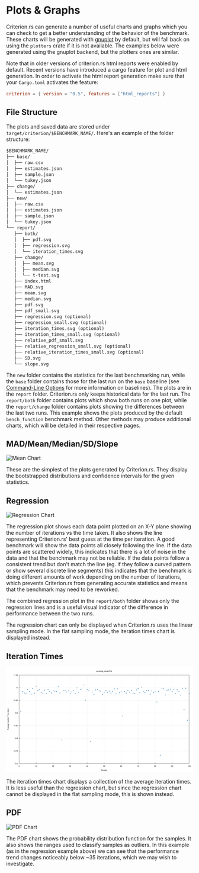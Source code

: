 # Plots & Graphs

Criterion.rs can generate a number of useful charts and graphs which you can check to get a better
understanding of the behavior of the benchmark. These charts will be generated with
[gnuplot](http://www.gnuplot.info/) by default, but will fall back on using the `plotters` crate if
it is not available. The examples below were generated using the gnuplot backend, but the plotters
ones are similar.

Note that in older versions of criterion.rs html reports were enabled by default. Recent versions
have introduced a cargo feature for plot and html generation. In order to activate the html report
generation make sure that your `Cargo.toml` activates the feature:

```toml
criterion = { version = "0.5", features = ["html_reports"] }
```

## File Structure

The plots and saved data are stored under `target/criterion/$BENCHMARK_NAME/`. Here's an example of
the folder structure:

```
$BENCHMARK_NAME/
├── base/
│  ├── raw.csv
│  ├── estimates.json
│  ├── sample.json
│  └── tukey.json
├── change/
│  └── estimates.json
├── new/
│  ├── raw.csv
│  ├── estimates.json
│  ├── sample.json
│  └── tukey.json
└── report/
   ├── both/
   │  ├── pdf.svg
   │  ├── regression.svg
   │  └── iteration_times.svg
   ├── change/
   │  ├── mean.svg
   │  ├── median.svg
   │  └── t-test.svg
   ├── index.html
   ├── MAD.svg
   ├── mean.svg
   ├── median.svg
   ├── pdf.svg
   ├── pdf_small.svg
   ├── regression.svg (optional)
   ├── regression_small.svg (optional)
   ├── iteration_times.svg (optional)
   ├── iteration_times_small.svg (optional)
   ├── relative_pdf_small.svg
   ├── relative_regression_small.svg (optional)
   ├── relative_iteration_times_small.svg (optional)
   ├── SD.svg
   └── slope.svg
```

The `new` folder contains the statistics for the last benchmarking run, while the `base` folder
contains those for the last run on the `base` baseline (see [Command-Line
Options](./command_line_options.md#baselines) for more information on baselines). The plots are in
the `report` folder. Criterion.rs only keeps historical data for the last run. The `report/both`
folder contains plots which show both runs on one plot, while the `report/change` folder contains
plots showing the differences between the last two runs. This example shows the plots produced by
the default `bench_function` benchmark method. Other methods may produce additional charts, which
will be detailed in their respective pages.

## MAD/Mean/Median/SD/Slope

![Mean Chart](./mean.svg)

These are the simplest of the plots generated by Criterion.rs. They display the bootstrapped
distributions and confidence intervals for the given statistics.

## Regression

![Regression Chart](./regression.svg)

The regression plot shows each data point plotted on an X-Y plane showing the number of iterations
vs the time taken. It also shows the line representing Criterion.rs' best guess at the time per
iteration. A good benchmark will show the data points all closely following the line. If the data
points are scattered widely, this indicates that there is a lot of noise in the data and that the
benchmark may not be reliable. If the data points follow a consistent trend but don't match the
line (eg. if they follow a curved pattern or show several discrete line segments) this indicates
that the benchmark is doing different amounts of work depending on the number of iterations, which
prevents Criterion.rs from generating accurate statistics and means that the benchmark may need to
be reworked.

The combined regression plot in the `report/both` folder shows only the regression lines and is a
useful visual indicator of the difference in performance between the two runs.

The regression chart can only be displayed when Criterion.rs uses the linear sampling mode.
In the flat sampling mode, the iteration times chart is displayed instead.

## Iteration Times

![Iteration Times Chart](./iteration_times.svg)

The iteration times chart displays a collection of the average iteration times. It is less useful
than the regression chart, but since the regression chart cannot be displayed in the flat sampling
mode, this is shown instead.

## PDF

![PDF Chart](./pdf.svg)

The PDF chart shows the probability distribution function for the samples. It also shows the ranges
used to classify samples as outliers. In this example (as in the regression example above) we can
see that the performance trend changes noticeably below ~35 iterations, which we may wish to
investigate.
